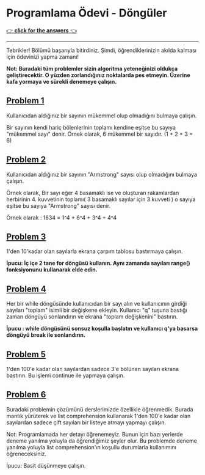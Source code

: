 # Programlama Ödevi - Döngüler
[👉 **click for the answers** 👈](https://nbviewer.org/github/mustafamuratcoskun/Sifirdan-Ileri-Seviyeye-Python-Programlama/blob/master/D%C3%B6ng%C3%BCler/D%C3%B6ng%C3%BCler%20-%20%C3%96dev%20ve%20%C3%87%C3%B6z%C3%BCmleri/Programlama%20%C3%96devi%20%C3%87%C3%B6z%C3%BCmleri%20-%20%20D%C3%B6ng%C3%BCler.ipynb)

---
Tebrikler! Bölümü başarıyla bitirdiniz. Şimdi, öğrendiklerinizin akılda kalması için ödevinizi yapma zamanı!

**Not: Buradaki tüm problemler sizin algoritma yeteneğinizi oldukça geliştirecektir. O yüzden zorlandığınız noktalarda pes etmeyin. Üzerine kafa yormaya ve sürekli denemeye çalışın.**

## [Problem 1](https://github.com/yusufyilmaz00/Python/blob/main/Udemy_Course/Section5_D%C3%B6ng%C3%BC_Yap%C4%B1lar%C4%B1/Homeworks/problem1.py)

Kullanıcıdan aldığınız bir sayının mükemmel olup olmadığını bulmaya çalışın.

Bir sayının kendi hariç bölenlerinin toplamı kendine eşitse bu sayıya "mükemmel sayı" denir. Örnek olarak, 6 mükemmel bir sayıdır. (1 + 2 + 3 = 6)

## [Problem 2](https://github.com/yusufyilmaz00/Python/blob/main/Udemy_Course/Section5_D%C3%B6ng%C3%BC_Yap%C4%B1lar%C4%B1/Homeworks/problem2.py)

Kullanıcıdan aldığınız bir sayının "Armstrong" sayısı olup olmadığını bulmaya çalışın.

Örnek olarak, Bir sayı eğer 4 basamaklı ise ve oluşturan rakamlardan herbirinin 4. kuvvetinin toplamı( 3 basamaklı sayılar için 3.kuvveti ) o sayıya eşitse bu sayıya "Armstrong" sayısı denir.

Örnek olarak : 1634 = 1^4 + 6^4 + 3^4 + 4^4

## [Problem 3](https://github.com/yusufyilmaz00/Python/blob/main/Udemy_Course/Section5_D%C3%B6ng%C3%BC_Yap%C4%B1lar%C4%B1/Homeworks/problem3.py)

1'den 10'kadar olan sayılarla ekrana çarpım tablosu bastırmaya çalışın.

**İpucu: İç içe 2 tane for döngüsü kullanın. Aynı zamanda sayıları range() fonksiyonunu kullanarak elde edin.**

## [Problem 4](https://github.com/yusufyilmaz00/Python/blob/main/Udemy_Course/Section5_D%C3%B6ng%C3%BC_Yap%C4%B1lar%C4%B1/Homeworks/problem4.py)

Her bir while döngüsünde kullanıcıdan bir sayı alın ve kullanıcının girdiği sayıları "toplam" isimli bir değişkene ekleyin. Kullanıcı "q" tuşuna bastığı zaman döngüyü sonlandırın ve ekrana "toplam değişkenini" bastırın.

**İpucu : while döngüsünü sonsuz koşulla başlatın ve kullanıcı q'ya basarsa döngüyü break ile sonlandırın.**

## [Problem 5](https://github.com/yusufyilmaz00/Python/blob/main/Udemy_Course/Section5_D%C3%B6ng%C3%BC_Yap%C4%B1lar%C4%B1/Homeworks/problem5.py)

1'den 100'e kadar olan sayılardan sadece 3'e bölünen sayıları ekrana bastırın. Bu işlemi continue ile yapmaya çalışın.

## [Problem 6](https://github.com/yusufyilmaz00/Python/blob/main/Udemy_Course/Section5_D%C3%B6ng%C3%BC_Yap%C4%B1lar%C4%B1/Homeworks/problem6.py)

Buradaki problemin çözümünü derslerimizde özellikle öğrenmedik. Burada mantık yürüterek ve list comprehension kullanarak 1'den 100'e kadar olan sayılardan sadece çift sayıları bir listeye atmayı yapmayı çalışın.

Not: Programlamada her detayı öğrenemeyiz. Bunun için bazı yerlerde deneme yanılma yoluyla da öğrendiğimiz şeyler olur. Bu problemde deneme yanılma yoluyla list comprehension'ın koşullu durumlarla kullanımını öğreneceksiniz.

İpucu: Basit düşünmeye çalışın.

